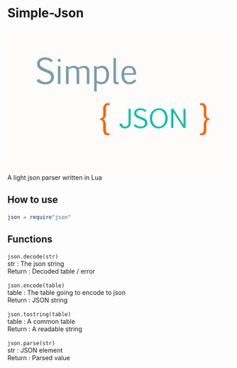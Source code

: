 # Simple-Json
![icon](icon.png)  
A light json parser written in Lua  
## How to use
```lua
json = require"json"
```  
## Functions
`json.decode(str)`  
str : The json string  
Return : Decoded table / error  
  
`json.encode(table)`  
table : The table going to encode to json  
Return : JSON string  
  
`json.tostring(table)`  
table : A common table  
Return : A readable string  
  
`json.parse(str)`  
str : JSON element  
Return : Parsed value  
